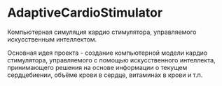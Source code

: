 # AdaptiveCardioStimulator
Компьютерная симуляция кардио стимулятора, управляемого искусственным интеллектом.

Основная идея проекта - создание компьютерной модели кардио стимулятора, управляемого с помощью искусственного интеллекта, принимающего решения на основе информации о текущем сердцебиении, объёме крови в сердце, витаминах в крови и т.п.
